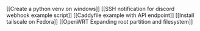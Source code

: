 [[Create a python venv on windows]]
[[SSH notification for discord webhook example script]]
[[Caddyfile example with API endpoint]]
[[Install tailscale on Fedora]]
[[OpenWRT Expanding root partition and filesystem]]